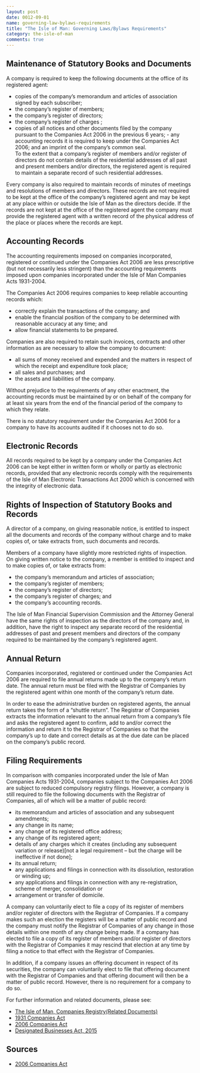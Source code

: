 ```yaml
---
layout: post
date: 0012-09-01
name: governing-law-bylaws-requirements
title: "The Isle of Man: Governing Laws/Bylaws Requirements"
category: the-isle-of-man
comments: true
---
```


Maintenance of Statutory Books and Documents
------ 
					
A company is required to keep the following documents at the office of its registered agent:												

- copies of the company’s memorandum and articles of association signed by each subscriber;		
- the company’s register of members;		
- the company’s register of directors;		
- the company’s register of charges ;		
- copies of all notices and other documents filed by the company pursuant to the Companies Act 2006 in the previous 6 years;	- any accounting records it is required to keep under the Companies Act 2006; and an imprint of the company’s common seal.						
To the extent that a company’s register of members and/or register of directors do not contain details of the residential addresses of all past and present members and/or directors, the registered agent is required to maintain a separate record of such residential addresses.							

Every company is also required to maintain records of minutes of meetings and resolutions of members and directors. These records are not required to be kept at the office of the company’s registered agent and may be kept at any place within or outside the Isle of Man as the directors decide. If the records are not kept at the office of the registered agent the company must provide the registered agent with a written record of the physical address of the place or places where the records are kept.						

	 							
Accounting Records
------ 
						
The accounting requirements imposed on companies incorporated, registered or continued under the Companies Act 2006 are less prescriptive (but not necessarily less stringent) than the accounting requirements imposed upon companies incorporated under the Isle of Man Companies Acts 1931-2004.
							
The Companies Act 2006 requires companies to keep reliable accounting records which:
							
- correctly explain the transactions of the company; and			
- enable the financial position of the company to be determined with reasonable accuracy at any time; and				
- allow financial statements to be prepared.
									
Companies are also required to retain such invoices, contracts and other information as are necessary to allow the company to document:							

- all sums of money received and expended and the matters in respect of which the receipt and expenditure took place;			
- all sales and purchases; and							
- the assets and liabilities of the company.
									
Without prejudice to the requirements of any other enactment, the accounting records must be maintained by or on behalf of the company for at least six years from the end of the financial period of the company to which they relate.

There is no statutory requirement under the Companies Act 2006 for a company to have its accounts audited if it chooses not to do so. 
		 	 	 							 							
Electronic Records
------ 
							
All records required to be kept by a company under the Companies Act 2006 can be kept either in written form or wholly or partly as electronic records, provided that any electronic records comply with the requirements of the Isle of Man Electronic Transactions Act 2000 which is concerned with the integrity of electronic data. 
						
		 	 	 		
Rights of Inspection of Statutory Books and Records
------ 
					
A director of a company, on giving reasonable notice, is entitled to inspect all the documents and records of the company without charge and to make copies of, or take extracts from, such documents and records.
					
Members of a company have slightly more restricted rights of inspection. On giving written notice to the company, a member is entitled to inspect and to make copies of, or take extracts from:
							
- the company’s memorandum and articles of association;		
- the company’s register of members;		
- the company’s register of directors;	
- the company’s register of charges; and					
- the company’s accounting records.	
					
The Isle of Man Financial Supervision Commission and the Attorney General have the same rights of inspection as the directors of the company and, in addition, have the right to inspect any separate record of the residential addresses of past and present members and directors of the company required to be maintained by the company’s registered agent.							

Annual Return
------ 

Companies incorporated, registered or continued under the Companies Act 2006 are required to file annual returns made up to the company’s return date. The annual return must be filed with the Registrar of Companies by the registered agent within one month of the company’s return date.

In order to ease the administrative burden on registered agents, the annual return takes the form of a “shuttle return”. The Registrar of Companies extracts the information relevant to the annual return from a company’s file and asks the registered agent to confirm, add to and/or correct the information and return it to the Registrar of Companies so that the company’s up to date and correct details as at the due date can be placed on the company’s public record.
							
Filing Requirements
------ 
							
In comparison with companies incorporated under the Isle of Man Companies Acts 1931-2004, companies subject to the Companies Act 2006 are subject to reduced compulsory registry filings. However, a company is still required to file the following documents with the Registrar of Companies, all of which will be a matter of public record:
		
- its memorandum and articles of association and any subsequent amendments;
- any change in its name;
- any change of its registered office address;
- any change of its registered agent;
- details of any charges which it creates (including any subsequent variation or release)[not a legal requirement – but the charge will be ineffective if not done];
- its annual return;
- any applications and filings in connection with its dissolution, restoration or winding up;
- any applications and filings in connection with any re-registration, scheme of merger, consolidation or
- arrangement or transfer of domicile.

A company can voluntarily elect to file a copy of its register of members and/or register of directors with the Registrar of Companies. If a company makes such an election the registers will be a matter of public record and the company must notify the Registrar of Companies of any change in those details within one month of any change being made. If a company has elected to file a copy of its register of members and/or register of directors with the Registrar of Companies it may rescind that election at any time by filing a notice to that effect with the Registrar of Companies.

In addition, if a company issues an offering document in respect of its securities, the company can voluntarily elect to file that offering document with the Registrar of Companies and that offering document will then be a matter of public record. However, there is no requirement for a company to do so. 	

For further information and related documents, please see:

- [The Isle of Man, Companies Registry(Related Documents)](https://www.gov.im/categories/business-and-industries/companies-registry)
- [1931 Companies Act](http://acsp.co.im/uploads/1931-companies-act-brochure.pdf)
- [2006 Companies Act](http://acsp.co.im/uploads/iom-2006-companies-act.pdf)
- [Designated Businesses Act, 2015](https://legislation.gov.im/cms/images/LEGISLATION/PRINCIPAL/2015/2015-0009/DesignatedBusinessesRegistrationandOversightAct2015_3.pdf?zoom_highlight=designated+business#search=%22designated%20business%22)



Sources
------

- [2006 Companies Act](http://acsp.co.im/uploads/iom-2006-companies-act.pdf)
							


